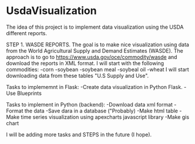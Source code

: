 # UsdaVisualization
The idea of this project is to implement data visualization using the USDA different reports.

STEP 1. WASDE REPORTS.
The goal is to make nice visualization using data from the World Agricultural Supply and Demand Estimates (WASDE).
The approach is to go to https://www.usda.gov/oce/commodity/wasde and download the reports in XML format.
I will start with the following commodities:
-corn
-soybean
-soybean meal
-soybeal oil
-wheat
I will start downloading data from these tables "U.S Supply and Use".


Tasks to implememnt in Flask:
-Create data visualization in Python Flask.
-Use Blueprints

Tasks to implement in Python (backend):
-Download data xml format
-Format the data
-Save dara in a database ("Probably)
-Make html table
-Make time series visualization using apexcharts javascript library
-Make gis chart

I will be adding more tasks and STEPS in the future (I hope).
